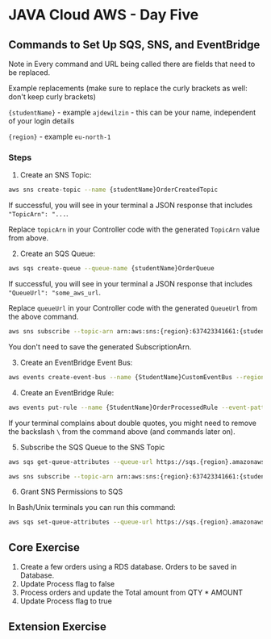 # JAVA Cloud AWS - Day Five

## Commands to Set Up SQS, SNS, and EventBridge

Note in Every command and URL being called there are fields that need to be replaced.

Example replacements (make sure to replace the curly brackets as well: don't keep curly brackets)

`{studentName}` - example `ajdewilzin` - this can be your name, independent of your login details

`{region}` - example `eu-north-1`

### Steps
1. Create an SNS Topic:

```bash
aws sns create-topic --name {studentName}OrderCreatedTopic
```
If successful, you will see in your terminal a JSON response that includes `"TopicArn": "...`.

Replace `topicArn` in your Controller code with the generated `TopicArn` value from above.

2. Create an SQS Queue:

```bash
aws sqs create-queue --queue-name {studentName}OrderQueue
```

If successful, you will see in your terminal a JSON response that includes `"QueueUrl": "some_aws_url`.

Replace `queueUrl` in your Controller code with the generated `QueueUrl` from the above command.


```bash
aws sns subscribe --topic-arn arn:aws:sns:{region}:637423341661:{studentName}OrderCreatedTopic --protocol sqs --notification-endpoint arn:aws:sqs:{region}:637423341661:{studentName}OrderQueue
```

You don't need to save the generated SubscriptionArn.

3. Create an EventBridge Event Bus:

```bash
aws events create-event-bus --name {StudentName}CustomEventBus --region {region}
```

4. Create an EventBridge Rule:

```bash
aws events put-rule --name {StudentName}OrderProcessedRule --event-pattern '{\"source\": [\"order.service\"]}' --event-bus-name {StudentName}CustomEventBus
```

If your terminal complains about double quotes, you might need to remove the backslash `\` from the command above (and commands later on).


5. Subscribe the SQS Queue to the SNS Topic

```bash
aws sqs get-queue-attributes --queue-url https://sqs.{region}.amazonaws.com/637423341661/{studentName}OrderQueue --attribute-name QueueArn --region {region}
```

```bash
aws sns subscribe --topic-arn arn:aws:sns:{region}:637423341661:{studentName}OrderCreatedTopic --protocol sqs --notification-endpoint arn:aws:sqs:{region}:637423341661:{studentName}OrderQueue --region {region}
```

6. Grant SNS Permissions to SQS

In Bash/Unix terminals you can run this command:

```bash
aws sqs set-queue-attributes --queue-url https://sqs.{region}.amazonaws.com/637423341661/{studentName}OrderQueue --attributes '{"Policy":"{\"Version\":\"2012-10-17\",\"Statement\":[{\"Effect\":\"Allow\",\"Principal\":{\"AWS\":\"*\"},\"Action\":\"SQS:SendMessage\",\"Resource\":\"arn:aws:sqs:{region}:637423341661:{studentName}OrderQueue\",\"Condition\":{\"ArnEquals\":{\"aws:SourceArn\":\"arn:aws:sns:{region}:637423341661:{studentName}OrderCreatedTopic\"}}}]}"}' --region {region}
```

## Core Exercise
1. Create a few orders using a RDS database. Orders to be saved in Database.
2. Update Process flag to false
3. Process orders and update the Total amount from QTY * AMOUNT
4. Update Process flag to true

## Extension Exercise
